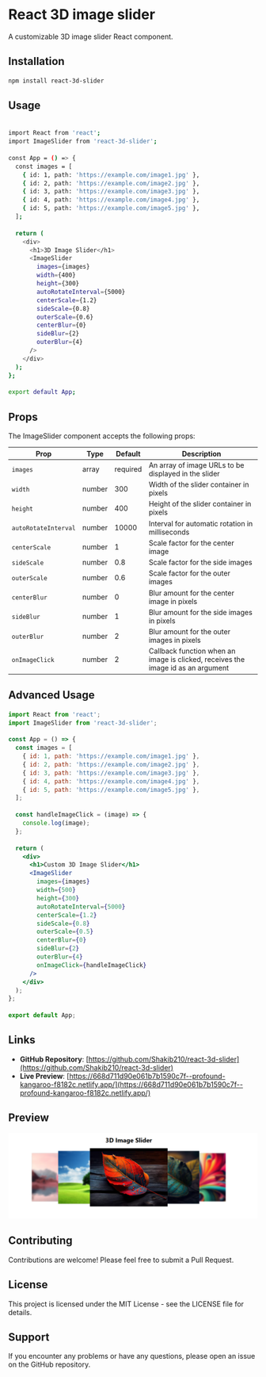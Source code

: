 # React 3D image slider

A customizable 3D image slider React component.

## Installation

```bash
npm install react-3d-slider
```

## Usage 
```bash

import React from 'react';
import ImageSlider from 'react-3d-slider';

const App = () => {
  const images = [
    { id: 1, path: 'https://example.com/image1.jpg' },
    { id: 2, path: 'https://example.com/image2.jpg' },
    { id: 3, path: 'https://example.com/image3.jpg' },
    { id: 4, path: 'https://example.com/image4.jpg' },
    { id: 5, path: 'https://example.com/image5.jpg' },
  ];

  return (
    <div>
      <h1>3D Image Slider</h1>
      <ImageSlider
        images={images}
        width={400}
        height={300}
        autoRotateInterval={5000}
        centerScale={1.2}
        sideScale={0.8}
        outerScale={0.6}
        centerBlur={0}
        sideBlur={2}
        outerBlur={4}
      />
    </div>
  );
};

export default App;
```

## Props

The ImageSlider component accepts the following props:

| Prop                | Type    | Default | Description                                                                     |
|---------------------|---------|---------|---------------------------------------------------------------------------------|
| `images`            | array   | required| An array of image URLs to be displayed in the slider                            |
| `width`             | number  | 300     | Width of the slider container in pixels                                         |
| `height`            | number  | 400     | Height of the slider container in pixels                                        |
| `autoRotateInterval`| number  | 10000   | Interval for automatic rotation in milliseconds                                 |
| `centerScale`       | number  | 1       | Scale factor for the center image                                               |
| `sideScale`         | number  | 0.8     | Scale factor for the side images                                                |
| `outerScale`        | number  | 0.6     | Scale factor for the outer images                                               |
| `centerBlur`        | number  | 0       | Blur amount for the center image in pixels                                      |
| `sideBlur`          | number  | 1       | Blur amount for the side images in pixels                                       |
| `outerBlur`         | number  | 2       | Blur amount for the outer images in pixels                                      |
| `onImageClick`      | number  | 2       | Callback function when an image is clicked, receives the image id as an argument|           |



## Advanced Usage

```jsx
import React from 'react';
import ImageSlider from 'react-3d-slider';

const App = () => {
  const images = [
    { id: 1, path: 'https://example.com/image1.jpg' },
    { id: 2, path: 'https://example.com/image2.jpg' },
    { id: 3, path: 'https://example.com/image3.jpg' },
    { id: 4, path: 'https://example.com/image4.jpg' },
    { id: 5, path: 'https://example.com/image5.jpg' },
  ];

  const handleImageClick = (image) => {
    console.log(image);
  };

  return (
    <div>
      <h1>Custom 3D Image Slider</h1>
      <ImageSlider
        images={images}
        width={500}
        height={300}
        autoRotateInterval={5000}
        centerScale={1.2}
        sideScale={0.8}
        outerScale={0.5}
        centerBlur={0}
        sideBlur={2}
        outerBlur={4}
        onImageClick={handleImageClick}
      />
    </div>
  );
};

export default App;
```

## Links

- **GitHub Repository**: [https://github.com/Shakib210/react-3d-slider](https://github.com/Shakib210/react-3d-slider)
- **Live Preview**: [https://668d711d90e061b7b1590c7f--profound-kangaroo-f8182c.netlify.app/](https://668d711d90e061b7b1590c7f--profound-kangaroo-f8182c.netlify.app/)

## Preview
![Alt text](https://github.com/Shakib210/react-3d-slider/blob/development/src/assets/slider-image.png)

## Contributing
Contributions are welcome! Please feel free to submit a Pull Request.

## License
This project is licensed under the MIT License - see the LICENSE file for details.

## Support
If you encounter any problems or have any questions, please open an issue on the GitHub repository.